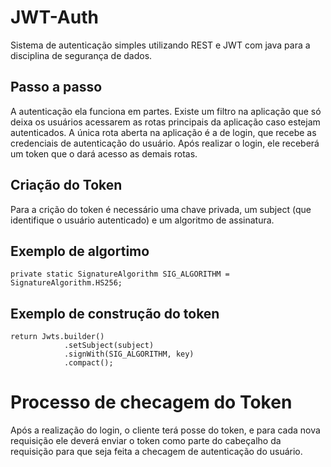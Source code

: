 # JWT-Auth
Sistema de autenticação simples utilizando REST e JWT com java para a disciplina de segurança de dados.

## Passo a passo

   A autenticação ela funciona em partes. Existe um filtro na aplicação que só deixa os usuários acessarem as rotas principais da aplicação caso estejam autenticados. 
   A única rota aberta na aplicação é a de login, que recebe as credenciais de autenticação do usuário.
   Após realizar o login, ele receberá um token que o dará acesso as demais rotas.
   
## Criação do Token

   Para a crição do token é necessário uma chave privada, um subject (que identifique o usuário autenticado) e um algoritmo de assinatura.
   
## Exemplo de algortimo
    private static SignatureAlgorithm SIG_ALGORITHM = SignatureAlgorithm.HS256;
    
## Exemplo de construção do token
    return Jwts.builder()
                .setSubject(subject)
                .signWith(SIG_ALGORITHM, key)
                .compact();
# Processo de checagem do Token
   Após a realização do login, o cliente terá posse do token, e para cada nova requisição ele deverá enviar o token como parte do cabeçalho da requisição para que seja feita a checagem de autenticação do usuário.
   
   
